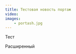 ```yaml
---
title: Тестовая новость портаж
video:
images:
    - portash.jpg
---
```

Тест
<!--more-->
Расширенный
